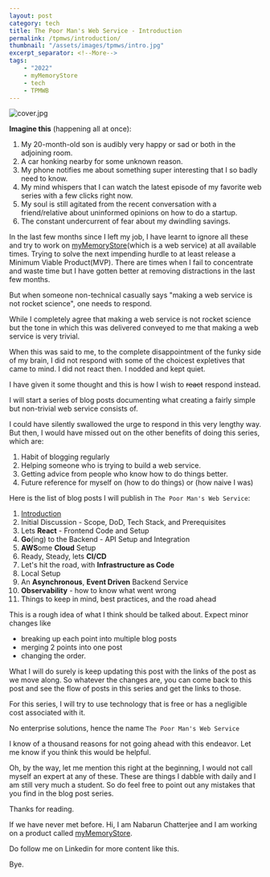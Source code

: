 ```yaml
---
layout: post
category: tech
title: The Poor Man's Web Service - Introduction
permalink: /tpmws/introduction/
thumbnail: "/assets/images/tpmws/intro.jpg"
excerpt_separator: <!--More-->
tags:
    - "2022"
    - myMemoryStore
    - tech
    - TPMWB 
---
```


![cover.jpg]({{site.url}}{{page.thumbnail}}) 

**Imagine this** (happening all at once):
   1. My 20-month-old son is audibly very happy or sad or both in the adjoining room. 
   2. A car honking nearby for some unknown reason.
   3. My phone notifies me about something super interesting that I so badly
      need to know.
   4. My mind whispers that I can watch the latest episode of my favorite web
      series with a few clicks right now.
   5. My soul is still agitated from the recent conversation with a
      friend/relative about uninformed opinions on how to do a startup.
   6. The constant undercurrent of fear about my dwindling savings.
<!--More-->

In the last few months since I left my job, I have learnt to ignore all these
and try to work on [myMemoryStore](https://prelaunch.mymemorystore.in)(which is
a web service) at all available times.  Trying to solve the next impending
hurdle to at least release a Minimum Viable Product(MVP). There are times when
I fail to concentrate and waste time but I have gotten better at removing
distractions in the last few months.

But when someone non-technical casually says "making a web service is not
rocket science", one needs to respond. 

While I completely agree that making a web service is not rocket science but
the tone in which this was delivered conveyed to me that making a web service is
very trivial.

When this was said to me, to the complete disappointment of the funky side of
my brain, I did not respond with some of the choicest expletives that came to
mind. I did not react then. I nodded and kept quiet.

I have given it some thought and this is how I wish to ~~react~~ respond instead.

I will start a series of blog posts documenting what creating a fairly simple but
non-trivial web service consists of.

I could have silently swallowed the urge to respond in this very lengthy way.
But then, I would have missed out on the other benefits of doing this series,
which are:

1. Habit of blogging regularly
2. Helping someone who is trying to build a web service.
3. Getting advice from people who know how to do things better.
4. Future reference for myself on (how to do things) or (how naive I was)

Here is the list of blog posts I will publish in `The Poor Man's Web Service`:

1. [Introduction]({{site.url}}{{page.permalink}})
2. Initial Discussion - Scope, DoD, Tech Stack, and Prerequisites
3. Lets **React** - Frontend Code and Setup
4. **Go**(ing) to the Backend - API Setup and Integration
5. **AWS**ome **Cloud** Setup
6. Ready, Steady, lets **CI/CD**
7. Let's hit the road, with **Infrastructure as Code**
8. Local Setup
9. An **Asynchronous**, **Event Driven** Backend Service
10. **Observability** - how to know what went wrong
11. Things to keep in mind, best practices, and the road ahead 


This is a rough idea of what I think should be talked about. Expect minor changes
like
* breaking up each point into multiple blog posts
* merging 2 points into one post
* changing the order.

What I will do surely is keep updating this post with the links of the post as
we move along. So whatever the changes are, you can come back to this post and
see the flow of posts in this series and get the links to those.

For this series, I will try to use technology that is free or has a negligible cost associated with it.

No enterprise solutions, hence the name `The Poor Man's Web Service`

I know of a thousand reasons for not going ahead with this endeavor. Let me
know if you think this would be helpful. 

Oh, by the way, let me mention this right at the beginning, I would not call
myself an expert at any of these. These are things I dabble with daily and I am still very much a student. So do feel free to point out any
mistakes that you find in the blog post series.

Thanks for reading.

If we have never met before. Hi, I am Nabarun Chatterjee and I am working on
a product called [myMemoryStore](https://prelaunch.mymemorystore.in).

Do follow me on Linkedin for more content like this. 

Bye.
